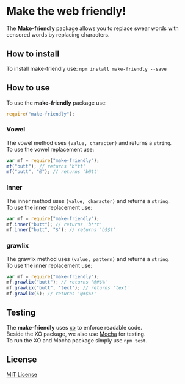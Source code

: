 # Make the web friendly!

The **Make-friendly** package allows you to replace swear words with censored words by replacing characters.

## How to install

To install make-friendly use:
`npm install make-friendly --save`

## How to use

To use the **make-friendly** package use:

```javascript
require("make-friendly");
```

### Vowel

The vowel method uses `(value, character)` and returns a `string`.  
To use the vowel replacement use:

```javascript
var mf = require("make-friendly");
mf("butt"); // returns 'b*tt'
mf("butt", "@"); // returns 'b@tt'
```

### Inner

The inner method uses `(value, character)` and returns a `string`.  
To use the inner replacement use:

```javascript
var mf = require("make-friendly");
mf.inner("butt"); // returns 'b**t'
mf.inner("butt", "$"); // returns 'b$$t'
```

### grawlix

The grawlix method uses `(value, pattern)` and returns a `string`.  
To use the inner replacement use:

```javascript
var mf = require("make-friendly");
mf.grawlix("butt"); // returns '@#$%'
mf.grawlix("butt", "text"); // returns 'text'
mf.grawlix(5); // returns '@#$%!'
```

## Testing

The **make-friendly** uses [xo](https://www.npmjs.com/package/xo) to enforce readable code.  
Beside the XO package, we also use [Mocha](https://www.npmjs.com/package/mocha) for testing.  
To run the XO and Mocha package simply use `npm test`.  

## License

[MIT License](https://github.com/timruiterkamp/make-friendly/blob/master/License.txt)

